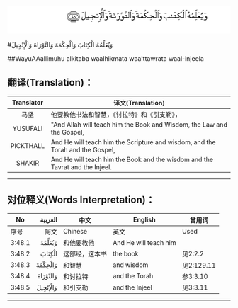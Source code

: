 ![003:048](images/003_048.gif)

#وَيُعَلِّمُهُ الْكِتَابَ وَالْحِكْمَةَ وَالتَّوْرَاةَ وَالْإِنْجِيلَ 

##WayuAAallimuhu alkitaba waalhikmata waalttawrata waal-injeela 

## 翻译(Translation)：

| Translator | 译文(Translation)                                            |
| :--------: | ------------------------------------------------------------ |
|    马坚    | 他要教他书法和智慧，《讨拉特》和《引支勒》，                 |
|  YUSUFALI  | "And Allah will teach him the Book and Wisdom, the Law and the Gospel, |
| PICKTHALL  | And He will teach him the Scripture and wisdom, and the Torah and the Gospel, |
|   SHAKIR   | And He will teach him the Book and the wisdom and the Tavrat and the Injeel. |

---

## 对位释义(Words Interpretation)：

| No   | العربية | 中文    | English | 曾用词 |
| ---- | ------: | ------- | ------- | ------ |
| 序号 |    阿文 | Chinese | 英文    | Used   |
| 3:48.1 | وَيُعَلِّمُهُ   | 和他要教他     | And He will teach him |            |
| 3:48.2 | الْكِتَابَ   | 这部经，这本书 | the book              | 见2:2.2    |
| 3:48.3 | وَالْحِكْمَةَ  | 和智慧         | and wisdom            | 见2:129.11 |
| 3:48.4 | وَالتَّوْرَاةَ | 和讨拉特       | and the Torah         | 参3:3.10   |
| 3:48.5 | وَالْإِنْجِيلَ | 和引支勒       | and the Injeel        | 见3:3.11   |

---
